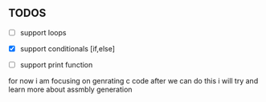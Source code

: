 
## TODOS

- [ ] support loops
- [X] support conditionals [if,else]
- [ ] support print function


for now i am focusing on genrating c code after we can do this i will try and learn more about assmbly generation

